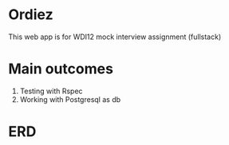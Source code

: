 # Ordiez

This web app is for WDI12 mock interview assignment (fullstack)

# Main outcomes
1. Testing with Rspec
2. Working with Postgresql as db


# ERD
